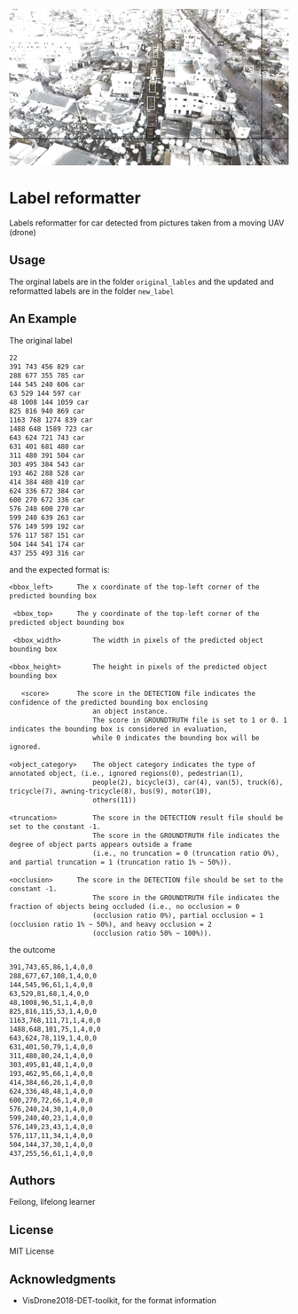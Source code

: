 ![sample image from the dataset](./car_labelling.gif)
# Label reformatter

Labels reformatter for car detected from pictures taken from a moving UAV (drone)

## Usage

The orginal labels are in the folder ```original_lables``` and the updated and reformatted labels are in the folder ```new_label```

## An Example
The original label 

```
22
391 743 456 829 car
288 677 355 785 car
144 545 240 606 car
63 529 144 597 car
48 1008 144 1059 car
825 816 940 869 car
1163 768 1274 839 car
1488 648 1589 723 car
643 624 721 743 car
631 401 681 480 car
311 480 391 504 car
303 495 384 543 car
193 462 288 528 car
414 384 480 410 car
624 336 672 384 car
600 270 672 336 car
576 240 600 270 car
599 240 639 263 car
576 149 599 192 car
576 117 587 151 car
504 144 541 174 car
437 255 493 316 car

```

and the expected format is:

```
<bbox_left>	     The x coordinate of the top-left corner of the predicted bounding box

 <bbox_top>	     The y coordinate of the top-left corner of the predicted object bounding box

 <bbox_width>	     The width in pixels of the predicted object bounding box

<bbox_height>	     The height in pixels of the predicted object bounding box

   <score>	     The score in the DETECTION file indicates the confidence of the predicted bounding box enclosing 
                     an object instance.
                     The score in GROUNDTRUTH file is set to 1 or 0. 1 indicates the bounding box is considered in evaluation, 
                     while 0 indicates the bounding box will be ignored.
                      
<object_category>    The object category indicates the type of annotated object, (i.e., ignored regions(0), pedestrian(1), 
                     people(2), bicycle(3), car(4), van(5), truck(6), tricycle(7), awning-tricycle(8), bus(9), motor(10), 
                     others(11))
                      
<truncation>	     The score in the DETECTION result file should be set to the constant -1.
                     The score in the GROUNDTRUTH file indicates the degree of object parts appears outside a frame 
                     (i.e., no truncation = 0 (truncation ratio 0%), and partial truncation = 1 (truncation ratio 1% ~ 50%)).
                      
<occlusion>	     The score in the DETECTION file should be set to the constant -1.
                     The score in the GROUNDTRUTH file indicates the fraction of objects being occluded (i.e., no occlusion = 0 
                     (occlusion ratio 0%), partial occlusion = 1 (occlusion ratio 1% ~ 50%), and heavy occlusion = 2 
                     (occlusion ratio 50% ~ 100%)).

```

the outcome

```
391,743,65,86,1,4,0,0
288,677,67,108,1,4,0,0
144,545,96,61,1,4,0,0
63,529,81,68,1,4,0,0
48,1008,96,51,1,4,0,0
825,816,115,53,1,4,0,0
1163,768,111,71,1,4,0,0
1488,648,101,75,1,4,0,0
643,624,78,119,1,4,0,0
631,401,50,79,1,4,0,0
311,480,80,24,1,4,0,0
303,495,81,48,1,4,0,0
193,462,95,66,1,4,0,0
414,384,66,26,1,4,0,0
624,336,48,48,1,4,0,0
600,270,72,66,1,4,0,0
576,240,24,30,1,4,0,0
599,240,40,23,1,4,0,0
576,149,23,43,1,4,0,0
576,117,11,34,1,4,0,0
504,144,37,30,1,4,0,0
437,255,56,61,1,4,0,0

```

## Authors

Feilong, lifelong learner

## License

MIT License


## Acknowledgments

* VisDrone2018-DET-toolkit, for the format information

